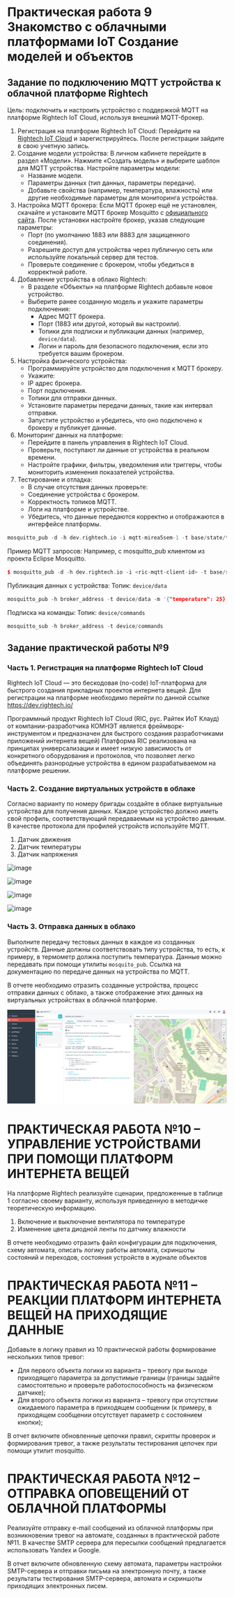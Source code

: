 
# Практическая работа 9 Знакомство с облачными платформами IoT Создание моделей и объектов
## Задание по подключению MQTT устройства к облачной платформе Rightech
Цель: подключить и настроить устройство с поддержкой MQTT на платформе Rightech IoT Cloud, используя внешний MQTT-брокер.

1. Регистрация на платформе Rightech IoT Cloud: Перейдите на [Rightech IoT Cloud](https://rightech.io) и зарегистрируйтесь. После регистрации зайдите в свою учетную запись.
2. Создание модели устройства: В личном кабинете перейдите в раздел «Модели». Нажмите «Создать модель» и выберите шаблон для MQTT устройства. Настройте параметры модели:
	- Название модели.
	- Параметры данных (тип данных, параметры передачи).
	- Добавьте свойства (например, температура, влажность) или другие необходимые параметры для мониторинга устройства.
3. Настройка MQTT брокера: Если MQTT брокер ещё не установлен, скачайте и установите MQTT брокер Mosquitto с [официального сайта](https://mosquitto.org/download/). После установки настройте брокер, указав следующие параметры:
	- Порт (по умолчанию 1883 или 8883 для защищенного соединения).
	- Разрешите доступ для устройства через публичную сеть или используйте локальный сервер для тестов.
	- Проверьте соединение с брокером, чтобы убедиться в корректной работе.
4. Добавление устройства в облако Rightech:
   - В разделе «Объекты» на платформе Rightech добавьте новое устройство.
   - Выберите ранее созданную модель и укажите параметры подключения:
     - Адрес MQTT брокера.
     - Порт (1883 или другой, который вы настроили).
     - Топики для подписки и публикации данных (например, `device/data`).
     - Логин и пароль для безопасного подключения, если это требуется вашим брокером.
5. Настройка физического устройства:
	- Программируйте устройство для подключения к MQTT брокеру.
	- Укажите:
	- IP адрес брокера.
	- Порт подключения.
	- Топики для отправки данных.
	- Установите параметры передачи данных, такие как интервал отправки.
	- Запустите устройство и убедитесь, что оно подключено к брокеру и публикует данные.
6. Мониторинг данных на платформе:
	- Перейдите в панель управления в Rightech IoT Cloud.
	- Проверьте, поступают ли данные от устройства в реальном времени.
	- Настройте графики, фильтры, уведомления или триггеры, чтобы мониторить изменения показателей устройства.
7. Тестирование и отладка:
	- В случае отсутствия данных проверьте:
	- Соединение устройства с брокером.
	- Корректность топиков MQTT.
	- Логи на платформе и устройстве.
	- Убедитесь, что данные передаются корректно и отображаются в интерфейсе платформы.

```c++
mosquitto_pub -d -h dev.rightech.io -i mqtt-mirea5sem-1 -t base/state/temperature -m 32 -u user -P 123123 -p 8883
```

Пример MQTT запросов: Например, с mosquitto_pub клиентом из проекта Eclipse Mosquitto.
```c++
$ mosquitto_pub -d -h dev.rightech.io -i <ric-mqtt-client-id> -t base/state/temperature -m 23
```

Публикация данных с устройства: Топик: `device/data`
```c++
mosquitto_pub -h broker_address -t device/data -m '{"temperature": 25}'
```

Подписка на команды: Топик: `device/commands`
```c++
mosquitto_sub -h broker_address -t device/commands
```
## Задание практической работы №9
### Часть 1. Регистрация на платформе Rightech IoT Cloud 
Rightech IoT Cloud — это бескодовая (no-code) IoT-платформа для быстрого создания прикладных проектов интернета вещей. Для регистрации на платформе необходимо перейти по данной ссылке https://dev.rightech.io/

Программный продукт Rightech IoT Cloud (RIC, рус. Райтек ИоТ Клауд) от компании-разработчика КОМНЭТ является фреймворк-инструментом и предназначен для быстрого создания разработчиками приложений интернета вещей) Платформа RIC реализована на принципах универсализации и имеет низкую зависимость от конкретного оборудования и протоколов, что позволяет легко объединять разнородные устройства в едином разрабатываемом на платформе решении.

### Часть 2. Создание виртуальных устройств в облаке
Согласно варианту по номеру бригады создайте в облаке виртуальные устройства для получения данных. Каждое устройство должно иметь свой профиль, соответствующий передаваемым на устройство данным. В качестве протокола для профилей устройств используйте MQTT. 

1.	Датчик движения
2.	Датчик температуры
3.	Датчик напряжения

![image](https://github.com/user-attachments/assets/42f882a0-d072-4127-b5fd-0e1d92859e4d)

![image](https://github.com/user-attachments/assets/66d23a9e-bde8-413f-965e-62c6e19ce462)

![image](https://github.com/user-attachments/assets/77dbd922-5ebb-4204-811f-f563baf79879)

![image](https://github.com/user-attachments/assets/278d0c72-7631-4ffa-9f07-b2e36dc12cb0)

### Часть 3. Отправка данных в облако
Выполните передачу тестовых данных в каждое из созданных устройств. Данные должны соответствовать типу устройства, то есть, к примеру, в термометр должна поступить температура. Данные можно передавать при помощи утилиты `mosquito_pub`. Ссылка на документацию по передаче данных на устройства по MQTT.

В отчете необходимо отразить созданные устройства, процесс отправки данных с облако, а также отображение этих данных на виртуальных устройствах в облачной платформе.

![500](/images/Pasted%20image%2020241201222220.png)

# ПРАКТИЧЕСКАЯ РАБОТА №10 – УПРАВЛЕНИЕ УСТРОЙСТВАМИ ПРИ ПОМОЩИ ПЛАТФОРМ ИНТЕРНЕТА ВЕЩЕЙ
На платформе Rightech реализуйте сценарии, предложенные в таблице 1 согласно своему варианту, используя приведенную в методичке теоретическую информацию.

1. Включение и выключение вентилятора по температуре
2. Изменение цвета диодной ленты по датчику влажности

В отчете необходимо отразить файл конфигурации для подключения, схему автомата, описать логику работы автомата, скриншоты состояний и переходов, состояния устройств в журнале объектов

# ПРАКТИЧЕСКАЯ РАБОТА №11 – РЕАКЦИИ ПЛАТФОРМ ИНТЕРНЕТА ВЕЩЕЙ НА ПРИХОДЯЩИЕ ДАННЫЕ
Добавьте в логику правил из 10 практической работы формирование нескольких типов тревог: 
- Для первого объекта логики из варианта – тревогу при выходе приходящего параметра за допустимые границы (границы задайте самостоятельно и проверьте работоспособность на физическом датчике); 
- Для второго объекта логики из варианта – тревогу при отсутствии ожидаемого параметра в приходящем сообщении (к примеру, в приходящем сообщении отсутствует параметр с состоянием кнопки);

В отчет включите обновленные цепочки правил, скрипты проверок и формирования тревог, а также результаты тестирования цепочек при помощи утилит mosquitto.

# ПРАКТИЧЕСКАЯ РАБОТА №12 – ОТПРАВКА ОПОВЕЩЕНИЙ ОТ ОБЛАЧНОЙ ПЛАТФОРМЫ
Реализуйте отправку e-mail сообщений из облачной платформы при возникновении тревог на автомате, созданных в практической работе №11. В качестве SMTP сервера для пересылки сообщений предлагается использовать Yandex и Google.

В отчет включите обновленную схему автомата, параметры настройки SMTP-сервера и отправки письма на электронную почту, а также результаты тестирования SMTP-сервера, автомата и скриншоты приходящих электронных писем.
